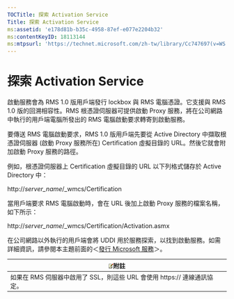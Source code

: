 ```yaml
---
TOCTitle: 探索 Activation Service
Title: 探索 Activation Service
ms:assetid: 'e178d81b-b35c-4958-87ef-e077e2204b32'
ms:contentKeyID: 18113144
ms:mtpsurl: 'https://technet.microsoft.com/zh-tw/library/Cc747697(v=WS.10)'
---
```


探索 Activation Service
=======================

啟動服務會為 RMS 1.0 版用戶端發行 lockbox 與 RMS 電腦憑證。它支援與 RMS 1.0 版的回溯相容性。RMS 根憑證伺服器可提供啟動 Proxy 服務，將在公司網路中執行的用戶端電腦所發出的 RMS 電腦啟動要求轉寄到啟動服務。

要傳送 RMS 電腦啟動要求，RMS 1.0 版用戶端先要從 Active Directory 中擷取根憑證伺服器 (啟動 Proxy 服務所在) Certification 虛擬目錄的 URL。然後它就會附加啟動 Proxy 服務的路徑。

例如，根憑證伺服器上 Certification 虛擬目錄的 URL 以下列格式儲存於 Active Directory 中：

http://*server\_name*/\_wmcs/Certification

當用戶端要求 RMS 電腦啟動時，會在 URL 後加上啟動 Proxy 服務的檔案名稱，如下所示：

http://*server\_name*/\_wmcs/Certification/Activation.asmx

在公司網路以外執行的用戶端會將 UDDI 用於服務探索，以找到啟動服務。如需詳細資訊，請參閱本主題前面的＜[發行 Microsoft 服務](https://technet.microsoft.com/7ee8cb4d-1b46-48be-8a4c-5ff6a458231a)＞。

| ![](images/Cc747697.note(WS.10).gif)附註    |
|--------------------------------------------------------------------------|
| 如果在 RMS 伺服器中啟用了 SSL，則這些 URL 會使用 https:// 連線通訊協定。 |
